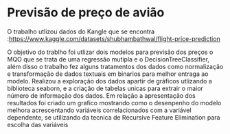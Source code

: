 # Previsão de preço de avião

O trabalho utlizou dados do Kangle que se encontra :https://www.kaggle.com/datasets/shubhambathwal/flight-price-prediction

O objetivo do trablho foi utlizar dois modelos para previsão dos preços o MQO que se trata de uma regressão mutipla e o DecisionTreeClassifier, além disso o trabalho fez alguns tratamentos dos dados como normalização e transformação de dados textuais em binarios para melhor entraga ao modelo. 
Realizou a exploração dos dados apartir de gráficos utlizando a biblioteca seaborn, e a criação de tabelas unicas para extrair o maior número de informação dos dados. Em relação a apresentação dos resultados foi criado um grafico mostrando como o desenpenho do modelo melhora acrescentando variáveis correlacionados com a variável dependente, se utilizando da tecnica de Recursive Feature Elimination para escolha das variáveis

